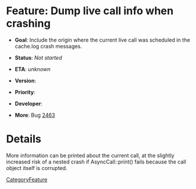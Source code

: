 # Feature: Dump live call info when crashing

  - **Goal**: Include the origin where the current live call was
    scheduled in the cache.log crash messages.

  - **Status**: *Not started*

<!-- end list -->

  - **ETA**: *unknown*

  - **Version**:

  - **Priority**:

  - **Developer**:

  - **More**: Bug
    [2463](https://bugs.squid-cache.org/show_bug.cgi?id=2463#)

# Details

More information can be printed about the current call, at the slightly
increased risk of a nested crash if AsyncCall::print() fails because the
call object itself is corrupted.

[CategoryFeature](https://wiki.squid-cache.org/action/show/Features/DumpCallInfoOnCrash/CategoryFeature#)

